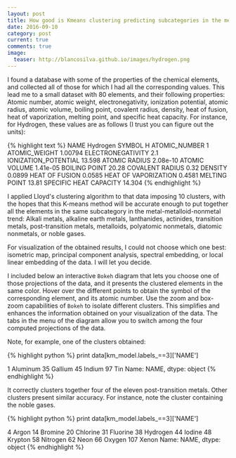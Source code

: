 ```yaml
---
layout: post
title: How good is Kmeans clustering predicting subcategories in the metal-metalloid-nonmetal trend?
date: 2016-09-10 
category: post
current: true
comments: true
image:
  teaser: http://blancosilva.github.io/images/hydrogen.png
---
```


I found a database with some of the properties of the chemical elements, and collected all of those for which I had all the corresponding values.  This lead me to a small dataset with 80 elements, and their following properties: Atomic number, atomic weight, electronegativity, ionization potential, atomic radius, atomic volume, boiling point, covalent radius, density, heat of fusion, heat of vaporization, melting point, and specific heat capacity.  For instance, for Hydrogen, these values are as follows (I trust you can figure out the units):

{% highlight text %}
NAME Hydrogen
SYMBOL H
ATOMIC_NUMBER 1
ATOMIC_WEIGHT 1.00794
ELECTRONEGATIVITY 2.1
IONIZATION_POTENTIAL 13.598
ATOMIC RADIUS 2.08e-10
ATOMIC VOLUME 1.41e-05
BOILING POINT 20.28
COVALENT RADIUS 0.32
DENSITY 0.0899
HEAT OF FUSION 0.0585
HEAT OF VAPORIZATION 0.4581
MELTING POINT 13.81
SPECIFIC HEAT CAPACITY 14.304
{% endhighlight %}

I applied Lloyd's clustering algorithm to that data imposing 10 clusters, with the hopes that this K-means method will be accurate enough to put together all the elements in the same subcategory in the metal-metalloid-nonmetal trend: Alkali metals, alkaline earth metals, lan­thanides, actinides, transition metals, post-​transition metals, metalloids, polyatomic nonmetals, diatomic nonmetals, or noble gases.

For visualization of the obtained results, I could not choose which one best: isometric map, principal component analysis, spectral embedding, or local linear embedding of the data.  I will let you decide.  

I included below an interactive `Bokeh` diagram that lets you choose one of those projections of the data, and it presents the clustered elements in the same color.  Hover over the different points to obtain the symbol of the corresponding element, and its atomic number.  Use the zoom and box-zoom capabilities of `Bokeh` to isolate different clusters.  This simplifies and enhances the information obtained on your visualization of the data.  The tabs in the menu of the diagram allow you to switch among the four computed projections of the data.

Note, for example, one of the clusters obtained:

{% highlight python %}
print data[km_model.labels_==3]['NAME']

1     Aluminum
35     Gallium
45      Indium
97         Tin
Name: NAME, dtype: object
{% endhighlight %}

It correctly clusters together four of the eleven post-transition metals.  Other clusters present similar accuracy.  For instance, note the cluster containing the noble gases.

{% highlight python %}
print data[km_model.labels_==3]['NAME']

4         Argon
14      Bromine
20     Chlorine
31     Fluorine
38     Hydrogen
44       Iodine
48      Krypton
58     Nitrogen
62         Neon
66       Oxygen
107       Xenon
Name: NAME, dtype: object
{% endhighlight %}

<link rel="stylesheet" href="https://cdn.pydata.org/bokeh/release/bokeh-0.12.1.min.css" type="text/css" />
<link rel="stylesheet" href="https://cdn.pydata.org/bokeh/release/bokeh-widgets-0.12.1.min.css" type="text/css" />
        
<script type="text/javascript" src="https://cdn.pydata.org/bokeh/release/bokeh-0.12.1.min.js"></script>
<script type="text/javascript" src="https://cdn.pydata.org/bokeh/release/bokeh-widgets-0.12.1.min.js"></script>
<script type="text/javascript">
    Bokeh.set_log_level("info");
</script>

<div class="bk-root">
	<div class="plotdiv" id="8f71f722-b179-4d04-b51a-da7a37965897"></div>
</div>

<script type="text/javascript">
Bokeh.$(function() {
	var docs_json = {"6600161e-5412-46e0-be2c-485cd126ad59":{"roots":{"references":[{"attributes":{"fill_alpha":{"value":0.1},"fill_color":{"value":"#1f77b4"},"line_alpha":{"value":0.1},"line_color":{"value":"#1f77b4"},"size":{"units":"screen","value":10},"x":{"field":"x"},"y":{"field":"y"}},"id":"62b0c13e-b1a1-4140-9771-3a696f1e7b6a","type":"Circle"},{"attributes":{"fill_color":{"field":"color"},"line_color":{"field":"color"},"size":{"units":"screen","value":10},"x":{"field":"x"},"y":{"field":"y"}},"id":"11d9adef-078c-4264-ad54-f981fe584477","type":"Circle"},{"attributes":{},"id":"14ebcb5d-9a26-419f-be55-d7bafff64929","type":"BasicTicker"},{"attributes":{"bottom_units":"screen","fill_alpha":{"value":0.5},"fill_color":{"value":"lightgrey"},"left_units":"screen","level":"overlay","line_alpha":{"value":1.0},"line_color":{"value":"black"},"line_dash":[4,4],"line_width":{"value":2},"plot":null,"render_mode":"css","right_units":"screen","top_units":"screen"},"id":"5aee374d-01b7-4ed6-9a03-36a37d759230","type":"BoxAnnotation"},{"attributes":{},"id":"d3f8bb79-4403-4b9d-a760-afd6ef8e831a","type":"BasicTickFormatter"},{"attributes":{"active_drag":"auto","active_scroll":"auto","active_tap":"auto","tools":[{"id":"167d548f-6f8f-44f1-b662-fa83eee4834a","type":"PanTool"},{"id":"3ff2f816-1fcb-445d-afb4-f38f6660f526","type":"WheelZoomTool"},{"id":"8ee37ab5-0b44-4dca-a9f4-98dca5c7e33c","type":"BoxZoomTool"},{"id":"c3c49c42-1853-4f17-be22-0d4b00f69501","type":"SaveTool"},{"id":"f511c555-2233-49df-ad4c-56b9375056a2","type":"ResetTool"},{"id":"c48bc129-b38d-4b18-90eb-e60892b4560b","type":"HelpTool"},{"id":"1444bd8b-7b0b-4dc9-9c8b-612b66ce8a18","type":"HoverTool"}]},"id":"c9ed1764-2101-4c5c-b5d0-e151a747b88d","type":"Toolbar"},{"attributes":{"callback":null},"id":"0b156f65-eed2-4e65-8fb9-215586c68161","type":"DataRange1d"},{"attributes":{"plot":{"id":"f1d312a3-5b96-497f-9899-a907af60fcbb","subtype":"Figure","type":"Plot"}},"id":"b1f3e0f2-11d5-4039-bd40-4c71feac8db3","type":"HelpTool"},{"attributes":{},"id":"536337fb-4145-4013-880b-1108501d6d5c","type":"BasicTickFormatter"},{"attributes":{"below":[{"id":"a371d366-11ed-4a58-b8c2-044743939877","type":"LinearAxis"}],"left":[{"id":"5644dd05-c828-47d9-8077-4508626d128c","type":"LinearAxis"}],"renderers":[{"id":"a371d366-11ed-4a58-b8c2-044743939877","type":"LinearAxis"},{"id":"8e9cdf43-27a6-4569-89d3-5ba1f69f46e6","type":"Grid"},{"id":"5644dd05-c828-47d9-8077-4508626d128c","type":"LinearAxis"},{"id":"cc979c98-dd25-4e57-a13b-0137deeb5c9b","type":"Grid"},{"id":"3f353c1b-7725-4c0d-bb9d-f4154cd9c3ef","type":"BoxAnnotation"},{"id":"7813779d-537f-4ec5-9e1c-92b6d15ed9e4","type":"GlyphRenderer"}],"title":{"id":"812d894e-e9b4-4347-83bd-8d5422d251ee","type":"Title"},"tool_events":{"id":"b52faf0a-c7f4-455a-977e-8ee2fed61085","type":"ToolEvents"},"toolbar":{"id":"77cf888f-3107-4a88-9919-d12ad9bb9758","type":"Toolbar"},"x_range":{"id":"9f87f39b-fd56-4e03-89cc-9347f29e78de","type":"DataRange1d"},"y_range":{"id":"5a203eea-90cf-4be2-8aad-efe1708b41ce","type":"DataRange1d"}},"id":"98ae1599-882d-40a9-a150-0134dd2bc1e2","subtype":"Figure","type":"Plot"},{"attributes":{"data_source":{"id":"d2b36607-5b90-4111-8a84-2ae1191b5290","type":"ColumnDataSource"},"glyph":{"id":"cbe39a14-8aa1-4c3e-94ee-ac6c9fb02f3a","type":"Circle"},"hover_glyph":null,"nonselection_glyph":{"id":"fe0d5987-c41d-41d3-a490-20ca0308815d","type":"Circle"},"selection_glyph":null},"id":"81598618-94f1-471b-a088-da4bdd2c0e07","type":"GlyphRenderer"},{"attributes":{"plot":{"id":"f1d312a3-5b96-497f-9899-a907af60fcbb","subtype":"Figure","type":"Plot"}},"id":"221a5fde-4296-48e5-8ea7-8fe29f559fe2","type":"ResetTool"},{"attributes":{"plot":null,"text":null},"id":"cebdfa4b-0471-45f4-aa64-c18859da2fc1","type":"Title"},{"attributes":{"callback":null,"column_names":["color","y","number","name","x"],"data":{"color":["pink","blue","brown","black","red","orange","blue","red","blue","brown","blue","black","purple","brown","red","red","black","red","red","blue","brown","red","pink","purple","red","brown","orange","black","red","brown","pink","orange","black","brown","purple","blue","gray","blue","green","orange","brown","black","orange","purple","brown","red","brown","yellow","black","blue","red","purple","gray","black","yellow","gray","orange","black","green","red","black","green","green","blue","yellow","orange","black","orange","pink","gray","blue","green","purple","gray","yellow","brown","gray","blue","black","orange"],"name":["Aluminum","Antimony","Argon","Arsenic","Gold","Boron","Barium","Beryllium","Bismuth","Bromine","Calcium","Cadmium","Cerium","Chlorine","Cobalt","Chromium","Cesium","Copper","Erbium","Europium","Fluorine","Iron","Gallium","Gadolinium","Germanium","Hydrogen","Hafnium","Mercury","Holmium","Iodine","Indium","Iridium","Potassium","Krypton","Lanthanum","Lithium","Lutetium","Magnesium","Manganese","Molybdenum","Nitrogen","Sodium","Niobium","Neodymium","Neon","Nickel","Oxygen","Osmium","Phosphorus","Lead","Palladium","Praseodymium","Platinum","Rubidium","Rhenium","Rhodium","Ruthenium","Sulfur","Silver","Scandium","Selenium","Silicon","Samarium","Strontium","Tantalum","Technetium","Tellurium","Thorium","Tin","Titanium","Thallium","Thulium","Uranium","Vanadium","Tungsten","Xenon","Yttrium","Ytterbium","Zinc","Zirconium"],"number":[13,51,18,33,79,5,56,4,83,35,20,48,58,17,27,24,55,29,68,63,9,26,31,64,32,1,72,80,67,53,49,77,19,36,57,3,71,12,25,42,7,11,41,60,10,28,8,76,15,82,46,59,78,37,75,45,44,16,47,21,34,14,62,38,73,43,52,90,50,22,81,69,92,23,74,54,39,70,30,40],"x":[165.1549578086669,-792.7720666339671,-2823.911782391951,-1690.9785680590544,604.003387697546,2151.1534894725755,-547.4716111589673,872.8116117785594,-1048.4956299233063,-2537.6402797234005,-810.8718195077785,-1722.8067323885657,1123.0966109927645,-2649.696687604154,827.8752492502166,811.3197698676413,-2050.977643985591,350.69647399150875,849.2084990339467,-764.1471729493757,-2846.350833763942,719.67950998593,-532.924237310271,1219.2784924423763,573.4084592303528,-2922.2196059991647,2828.5210411083713,-2380.4911599136444,662.6678717464754,-2401.8127171891165,-701.9503389126266,2753.446644467973,-1974.279813787954,-2789.7211548797695,1185.3803007326305,-1392.2647915255197,1390.0773376147806,-1235.01663547876,-59.75485635628122,3008.5434322255883,-2854.5116367646956,-1845.8234647614345,3022.517917867446,848.6448130257074,-2909.181351937498,686.5144718790234,-2839.099449129472,3567.4271600341626,-2306.38464443666,-916.4930886721086,946.7111615875558,1221.0459721050568,1846.245391652987,-2031.5517374912906,4110.882066789432,1808.6145728832691,2452.2999579542397,-2126.54200569937,-89.89184640751884,803.6950103840954,-1860.7221626960586,306.86491971590306,-398.2648201580452,-939.6970894260107,3912.9990090697706,2449.5337668192415,-1502.8653887710816,2999.7822780164397,-94.47061201325167,1299.8662693093083,-1137.9638292219493,-40.92141314874259,1938.6695031879992,1519.8887200301212,4209.631861125093,-2740.4304570994445,1286.1646900084056,-1087.036034138292,-1545.792708746224,2609.87722726916],"y":[-813.3226419025247,-237.03064716141273,369.17598760367173,172.51248903528915,-571.4990105519822,291.83235366075564,-204.9444833605803,-457.53840960113837,-380.57214101263344,314.5174596553287,121.62347137063307,238.02339013507606,-954.9573220137667,336.74570153088223,78.24254827241617,-268.5951832219415,39.88814267633211,-289.8661815345455,48.983015397025554,78.8268704624029,373.28774077562275,145.68497475499606,-981.6809191383713,-532.4116235105231,-631.3066114452986,387.2799813350157,277.4433798079099,120.74560149181013,166.69892396917638,283.0516047821477,-932.9170875401891,447.53154488730524,-98.03720663095794,362.8666851839355,-905.8647840881179,-334.75622195096537,12.90971844937394,213.29585306541782,128.65359536291442,474.7664608391974,374.8189519452578,-133.34425257155806,399.9876916381345,-598.7065487255792,384.95723624138964,70.61856597840853,371.91445774676004,595.207271817676,272.110474342913,-437.1501492142671,105.74214652472642,-892.7756550270203,66.71695312098848,0.9321352850047333,686.4778773469357,188.90189808994842,383.0535114469682,238.11948054788024,-230.5225744573133,76.08865921782501,203.22348765242964,215.34630353762094,93.72655239041693,87.67691058820412,628.065149867858,361.39211414510146,159.58664677105753,-119.52384139990681,-969.7862407226246,111.00163487935981,-395.7347704768956,203.95993946279725,-783.454619360622,131.7502215410609,755.6179278507166,352.4379854958572,-133.6058908168514,128.9839413892563,219.8998676903442,-62.99847161990647]}},"id":"85641719-298d-455e-b883-a714519a0c4d","type":"ColumnDataSource"},{"attributes":{"plot":{"id":"c4b1cff8-519f-4b47-a009-60b29fa39453","subtype":"Figure","type":"Plot"},"ticker":{"id":"2e9e430a-adb2-453d-aba9-20c7dbf4ca9c","type":"BasicTicker"}},"id":"3173ad1e-32e9-44c6-bddf-9a7db2d886d8","type":"Grid"},{"attributes":{"callback":null,"plot":{"id":"c4b1cff8-519f-4b47-a009-60b29fa39453","subtype":"Figure","type":"Plot"},"tooltips":[["Name    ","@name"],["Atomic #","@number"]]},"id":"e7c471d7-1ed6-4728-8a1a-473541eae14d","type":"HoverTool"},{"attributes":{},"id":"6c3f21e6-839d-44c9-a9e6-14582ee361d4","type":"BasicTickFormatter"},{"attributes":{"callback":null,"plot":{"id":"f1d312a3-5b96-497f-9899-a907af60fcbb","subtype":"Figure","type":"Plot"},"tooltips":[["Name    ","@name"],["Atomic #","@number"]]},"id":"24d756bf-386d-4581-99ca-121e72f3ea60","type":"HoverTool"},{"attributes":{"plot":{"id":"b1f0f49d-8c4f-4b7b-b24f-16f3ae07df79","subtype":"Figure","type":"Plot"}},"id":"167d548f-6f8f-44f1-b662-fa83eee4834a","type":"PanTool"},{"attributes":{"dimension":1,"plot":{"id":"98ae1599-882d-40a9-a150-0134dd2bc1e2","subtype":"Figure","type":"Plot"},"ticker":{"id":"b00c71bc-a2c8-4960-a105-5497dbf0a963","type":"BasicTicker"}},"id":"cc979c98-dd25-4e57-a13b-0137deeb5c9b","type":"Grid"},{"attributes":{},"id":"43d30af2-3488-4a2b-aa0a-13820397acdb","type":"ToolEvents"},{"attributes":{"bottom_units":"screen","fill_alpha":{"value":0.5},"fill_color":{"value":"lightgrey"},"left_units":"screen","level":"overlay","line_alpha":{"value":1.0},"line_color":{"value":"black"},"line_dash":[4,4],"line_width":{"value":2},"plot":null,"render_mode":"css","right_units":"screen","top_units":"screen"},"id":"3f353c1b-7725-4c0d-bb9d-f4154cd9c3ef","type":"BoxAnnotation"},{"attributes":{"callback":null,"plot":{"id":"98ae1599-882d-40a9-a150-0134dd2bc1e2","subtype":"Figure","type":"Plot"},"tooltips":[["Name    ","@name"],["Atomic #","@number"]]},"id":"473c6095-c5ed-4679-8734-25bd8c6efc30","type":"HoverTool"},{"attributes":{"data_source":{"id":"4c34170c-bd3f-45fe-9a03-4fcf4fde10f3","type":"ColumnDataSource"},"glyph":{"id":"aace667a-a400-43f6-9a84-b0f6daf9ac73","type":"Circle"},"hover_glyph":null,"nonselection_glyph":{"id":"ecbbf66c-9431-4315-9597-d1c8af03d792","type":"Circle"},"selection_glyph":null},"id":"7813779d-537f-4ec5-9e1c-92b6d15ed9e4","type":"GlyphRenderer"},{"attributes":{"active_drag":"auto","active_scroll":"auto","active_tap":"auto","tools":[{"id":"48b7006f-d325-4566-912e-da44be55fe35","type":"PanTool"},{"id":"ec12618b-7aa1-4791-9095-73ba658c262a","type":"WheelZoomTool"},{"id":"4d2a5291-9139-47b6-9443-18501a9f91bb","type":"BoxZoomTool"},{"id":"a74c0ce0-f360-4314-afd5-eea84f8ed2b0","type":"SaveTool"},{"id":"221a5fde-4296-48e5-8ea7-8fe29f559fe2","type":"ResetTool"},{"id":"b1f3e0f2-11d5-4039-bd40-4c71feac8db3","type":"HelpTool"},{"id":"24d756bf-386d-4581-99ca-121e72f3ea60","type":"HoverTool"}]},"id":"0b25456e-fb8e-4a34-9e94-bf644b6ff7b3","type":"Toolbar"},{"attributes":{},"id":"900f2513-9de8-4271-8813-420482fc018c","type":"BasicTicker"},{"attributes":{"overlay":{"id":"668b2364-8bc9-40c2-86e4-7b320a3ef2bb","type":"BoxAnnotation"},"plot":{"id":"c4b1cff8-519f-4b47-a009-60b29fa39453","subtype":"Figure","type":"Plot"}},"id":"b947a04d-6097-4972-8135-53ad27f8879a","type":"BoxZoomTool"},{"attributes":{"data_source":{"id":"85641719-298d-455e-b883-a714519a0c4d","type":"ColumnDataSource"},"glyph":{"id":"11d9adef-078c-4264-ad54-f981fe584477","type":"Circle"},"hover_glyph":null,"nonselection_glyph":{"id":"62b0c13e-b1a1-4140-9771-3a696f1e7b6a","type":"Circle"},"selection_glyph":null},"id":"079ee571-06dd-4257-a3aa-d5070517872b","type":"GlyphRenderer"},{"attributes":{"overlay":{"id":"704ecfef-3f09-4ae0-a0a7-c46cbe150b2a","type":"BoxAnnotation"},"plot":{"id":"f1d312a3-5b96-497f-9899-a907af60fcbb","subtype":"Figure","type":"Plot"}},"id":"4d2a5291-9139-47b6-9443-18501a9f91bb","type":"BoxZoomTool"},{"attributes":{"data_source":{"id":"dcf6ad7a-834d-4073-9a8a-4cccdb5378ab","type":"ColumnDataSource"},"glyph":{"id":"930d80e2-7b71-4947-98be-fb938687dcd5","type":"Circle"},"hover_glyph":null,"nonselection_glyph":{"id":"5f0df231-4e5d-416d-89fc-1411e1aa9db9","type":"Circle"},"selection_glyph":null},"id":"d8011ec0-2dbd-4f11-8815-2b71dfaab15c","type":"GlyphRenderer"},{"attributes":{"plot":{"id":"b1f0f49d-8c4f-4b7b-b24f-16f3ae07df79","subtype":"Figure","type":"Plot"}},"id":"c3c49c42-1853-4f17-be22-0d4b00f69501","type":"SaveTool"},{"attributes":{"plot":{"id":"98ae1599-882d-40a9-a150-0134dd2bc1e2","subtype":"Figure","type":"Plot"}},"id":"b594acfa-7704-4b6a-aba2-26e2d28997b2","type":"ResetTool"},{"attributes":{"callback":null,"plot":{"id":"b1f0f49d-8c4f-4b7b-b24f-16f3ae07df79","subtype":"Figure","type":"Plot"},"tooltips":[["Name    ","@name"],["Atomic #","@number"]]},"id":"1444bd8b-7b0b-4dc9-9c8b-612b66ce8a18","type":"HoverTool"},{"attributes":{},"id":"cf303b62-228c-4797-97a0-9b8a009741af","type":"BasicTickFormatter"},{"attributes":{"fill_color":{"field":"color"},"line_color":{"field":"color"},"size":{"units":"screen","value":10},"x":{"field":"x"},"y":{"field":"y"}},"id":"cbe39a14-8aa1-4c3e-94ee-ac6c9fb02f3a","type":"Circle"},{"attributes":{"formatter":{"id":"e23f54bd-a7b3-4f91-8010-ec6506c68589","type":"BasicTickFormatter"},"plot":{"id":"b1f0f49d-8c4f-4b7b-b24f-16f3ae07df79","subtype":"Figure","type":"Plot"},"ticker":{"id":"a69db1aa-4cf4-401f-8587-752b291f8f72","type":"BasicTicker"}},"id":"0476a467-48d1-4c1b-8247-cf121ca4f5a8","type":"LinearAxis"},{"attributes":{"active_drag":"auto","active_scroll":"auto","active_tap":"auto","tools":[{"id":"071dcfbf-91c6-40bf-a0f6-e1a8a925739c","type":"PanTool"},{"id":"dc49990c-cd22-4335-a16b-45e7d23b5457","type":"WheelZoomTool"},{"id":"c4bc4fc7-20b0-4a4d-a92f-2720e5b2b886","type":"BoxZoomTool"},{"id":"73d5a056-8cff-40a0-bbc3-03a552a7d77a","type":"SaveTool"},{"id":"b594acfa-7704-4b6a-aba2-26e2d28997b2","type":"ResetTool"},{"id":"655129bd-5d05-41ce-85b6-b577ea08d43f","type":"HelpTool"},{"id":"473c6095-c5ed-4679-8734-25bd8c6efc30","type":"HoverTool"}]},"id":"77cf888f-3107-4a88-9919-d12ad9bb9758","type":"Toolbar"},{"attributes":{},"id":"12a8059e-ebf9-4846-8f52-22114f98f8b3","type":"ToolEvents"},{"attributes":{},"id":"e8625e70-8f97-422d-872a-ce27866c52be","type":"BasicTicker"},{"attributes":{"formatter":{"id":"6c3f21e6-839d-44c9-a9e6-14582ee361d4","type":"BasicTickFormatter"},"plot":{"id":"f1d312a3-5b96-497f-9899-a907af60fcbb","subtype":"Figure","type":"Plot"},"ticker":{"id":"14ebcb5d-9a26-419f-be55-d7bafff64929","type":"BasicTicker"}},"id":"8a6a5c2b-d0ad-4828-8e97-1aa6f5af2c94","type":"LinearAxis"},{"attributes":{"bottom_units":"screen","fill_alpha":{"value":0.5},"fill_color":{"value":"lightgrey"},"left_units":"screen","level":"overlay","line_alpha":{"value":1.0},"line_color":{"value":"black"},"line_dash":[4,4],"line_width":{"value":2},"plot":null,"render_mode":"css","right_units":"screen","top_units":"screen"},"id":"668b2364-8bc9-40c2-86e4-7b320a3ef2bb","type":"BoxAnnotation"},{"attributes":{"plot":{"id":"c4b1cff8-519f-4b47-a009-60b29fa39453","subtype":"Figure","type":"Plot"}},"id":"b803ba85-1410-440a-8de6-707ac7d3ab0f","type":"HelpTool"},{"attributes":{"below":[{"id":"076b8d1d-a313-4654-a706-262ed096b5e2","type":"LinearAxis"}],"left":[{"id":"8ee01482-d2ec-48fe-aab8-016c3b23f203","type":"LinearAxis"}],"renderers":[{"id":"076b8d1d-a313-4654-a706-262ed096b5e2","type":"LinearAxis"},{"id":"3173ad1e-32e9-44c6-bddf-9a7db2d886d8","type":"Grid"},{"id":"8ee01482-d2ec-48fe-aab8-016c3b23f203","type":"LinearAxis"},{"id":"1d803f39-3a45-4c3b-8e44-944e67480ec0","type":"Grid"},{"id":"668b2364-8bc9-40c2-86e4-7b320a3ef2bb","type":"BoxAnnotation"},{"id":"079ee571-06dd-4257-a3aa-d5070517872b","type":"GlyphRenderer"}],"title":{"id":"cf50a3b7-107d-4caa-9431-51d910177127","type":"Title"},"tool_events":{"id":"7390e0df-0ded-4a53-b7e2-30d3c4b24967","type":"ToolEvents"},"toolbar":{"id":"a513c179-284e-4f16-b244-72a6cf1ff6f9","type":"Toolbar"},"x_range":{"id":"f0fdafee-55c8-49e4-bee8-4584f3c2835a","type":"DataRange1d"},"y_range":{"id":"52bab966-5322-4578-b024-a04684e43d63","type":"DataRange1d"}},"id":"c4b1cff8-519f-4b47-a009-60b29fa39453","subtype":"Figure","type":"Plot"},{"attributes":{"child":{"id":"b1f0f49d-8c4f-4b7b-b24f-16f3ae07df79","subtype":"Figure","type":"Plot"},"title":"PCA"},"id":"88909a9f-62c1-442e-85e1-55fb0cb42959","type":"Panel"},{"attributes":{},"id":"047d3250-7584-49f7-b7cf-ac2f6d0f0e80","type":"BasicTickFormatter"},{"attributes":{"plot":{"id":"f1d312a3-5b96-497f-9899-a907af60fcbb","subtype":"Figure","type":"Plot"},"ticker":{"id":"e8625e70-8f97-422d-872a-ce27866c52be","type":"BasicTicker"}},"id":"90012c5b-ade5-4eb6-bada-51808b41f758","type":"Grid"},{"attributes":{"formatter":{"id":"cf303b62-228c-4797-97a0-9b8a009741af","type":"BasicTickFormatter"},"plot":{"id":"b1f0f49d-8c4f-4b7b-b24f-16f3ae07df79","subtype":"Figure","type":"Plot"},"ticker":{"id":"576eca65-bd5d-471b-ad35-e4539fd13f37","type":"BasicTicker"}},"id":"1e9d8a0e-d417-4f5b-8afc-a1006bc2766b","type":"LinearAxis"},{"attributes":{"overlay":{"id":"5aee374d-01b7-4ed6-9a03-36a37d759230","type":"BoxAnnotation"},"plot":{"id":"b1f0f49d-8c4f-4b7b-b24f-16f3ae07df79","subtype":"Figure","type":"Plot"}},"id":"8ee37ab5-0b44-4dca-a9f4-98dca5c7e33c","type":"BoxZoomTool"},{"attributes":{},"id":"ee187e74-c58d-44d5-8772-59eba1ad061f","type":"BasicTickFormatter"},{"attributes":{"fill_alpha":{"value":0.1},"fill_color":{"value":"#1f77b4"},"line_alpha":{"value":0.1},"line_color":{"value":"#1f77b4"},"size":{"units":"screen","value":10},"x":{"field":"x"},"y":{"field":"y"}},"id":"fe0d5987-c41d-41d3-a490-20ca0308815d","type":"Circle"},{"attributes":{"dimension":1,"plot":{"id":"c4b1cff8-519f-4b47-a009-60b29fa39453","subtype":"Figure","type":"Plot"},"ticker":{"id":"900f2513-9de8-4271-8813-420482fc018c","type":"BasicTicker"}},"id":"1d803f39-3a45-4c3b-8e44-944e67480ec0","type":"Grid"},{"attributes":{"plot":{"id":"b1f0f49d-8c4f-4b7b-b24f-16f3ae07df79","subtype":"Figure","type":"Plot"},"ticker":{"id":"a69db1aa-4cf4-401f-8587-752b291f8f72","type":"BasicTicker"}},"id":"d39cee0b-82c0-45af-8a1f-4211df9a4066","type":"Grid"},{"attributes":{},"id":"e23f54bd-a7b3-4f91-8010-ec6506c68589","type":"BasicTickFormatter"},{"attributes":{"plot":{"id":"98ae1599-882d-40a9-a150-0134dd2bc1e2","subtype":"Figure","type":"Plot"}},"id":"dc49990c-cd22-4335-a16b-45e7d23b5457","type":"WheelZoomTool"},{"attributes":{"formatter":{"id":"ee187e74-c58d-44d5-8772-59eba1ad061f","type":"BasicTickFormatter"},"plot":{"id":"98ae1599-882d-40a9-a150-0134dd2bc1e2","subtype":"Figure","type":"Plot"},"ticker":{"id":"082f8e7a-a1e7-45eb-be62-05707b4aa1cb","type":"BasicTicker"}},"id":"a371d366-11ed-4a58-b8c2-044743939877","type":"LinearAxis"},{"attributes":{"formatter":{"id":"536337fb-4145-4013-880b-1108501d6d5c","type":"BasicTickFormatter"},"plot":{"id":"98ae1599-882d-40a9-a150-0134dd2bc1e2","subtype":"Figure","type":"Plot"},"ticker":{"id":"b00c71bc-a2c8-4960-a105-5497dbf0a963","type":"BasicTicker"}},"id":"5644dd05-c828-47d9-8077-4508626d128c","type":"LinearAxis"},{"attributes":{"plot":{"id":"f1d312a3-5b96-497f-9899-a907af60fcbb","subtype":"Figure","type":"Plot"}},"id":"ec12618b-7aa1-4791-9095-73ba658c262a","type":"WheelZoomTool"},{"attributes":{"plot":null,"text":null},"id":"cf50a3b7-107d-4caa-9431-51d910177127","type":"Title"},{"attributes":{"fill_color":{"field":"color"},"line_color":{"field":"color"},"size":{"units":"screen","value":10},"x":{"field":"x"},"y":{"field":"y"}},"id":"aace667a-a400-43f6-9a84-b0f6daf9ac73","type":"Circle"},{"attributes":{"plot":{"id":"c4b1cff8-519f-4b47-a009-60b29fa39453","subtype":"Figure","type":"Plot"}},"id":"d2e593f1-41f1-40d3-9270-7a40430e2d45","type":"ResetTool"},{"attributes":{"callback":null},"id":"954d7588-fbe4-45c2-a3ce-90aee9b95bff","type":"DataRange1d"},{"attributes":{"below":[{"id":"8af45b65-dcdc-4c86-85ce-0b56a9801821","type":"LinearAxis"}],"left":[{"id":"8a6a5c2b-d0ad-4828-8e97-1aa6f5af2c94","type":"LinearAxis"}],"renderers":[{"id":"8af45b65-dcdc-4c86-85ce-0b56a9801821","type":"LinearAxis"},{"id":"90012c5b-ade5-4eb6-bada-51808b41f758","type":"Grid"},{"id":"8a6a5c2b-d0ad-4828-8e97-1aa6f5af2c94","type":"LinearAxis"},{"id":"b21dcc4a-3a0f-4d0f-be55-359de3b3ba4b","type":"Grid"},{"id":"704ecfef-3f09-4ae0-a0a7-c46cbe150b2a","type":"BoxAnnotation"},{"id":"81598618-94f1-471b-a088-da4bdd2c0e07","type":"GlyphRenderer"}],"title":{"id":"01813a30-a74d-408b-88c8-3c810666fd66","type":"Title"},"tool_events":{"id":"12a8059e-ebf9-4846-8f52-22114f98f8b3","type":"ToolEvents"},"toolbar":{"id":"0b25456e-fb8e-4a34-9e94-bf644b6ff7b3","type":"Toolbar"},"x_range":{"id":"0b156f65-eed2-4e65-8fb9-215586c68161","type":"DataRange1d"},"y_range":{"id":"7ff153a7-7e3b-4e52-a8b9-0956cde3dc77","type":"DataRange1d"}},"id":"f1d312a3-5b96-497f-9899-a907af60fcbb","subtype":"Figure","type":"Plot"},{"attributes":{},"id":"082f8e7a-a1e7-45eb-be62-05707b4aa1cb","type":"BasicTicker"},{"attributes":{"plot":{"id":"98ae1599-882d-40a9-a150-0134dd2bc1e2","subtype":"Figure","type":"Plot"}},"id":"73d5a056-8cff-40a0-bbc3-03a552a7d77a","type":"SaveTool"},{"attributes":{"fill_alpha":{"value":0.1},"fill_color":{"value":"#1f77b4"},"line_alpha":{"value":0.1},"line_color":{"value":"#1f77b4"},"size":{"units":"screen","value":10},"x":{"field":"x"},"y":{"field":"y"}},"id":"5f0df231-4e5d-416d-89fc-1411e1aa9db9","type":"Circle"},{"attributes":{"callback":null,"tabs":[{"id":"a4616c91-0cf3-4723-afce-a3bed7807bc7","type":"Panel"},{"id":"88909a9f-62c1-442e-85e1-55fb0cb42959","type":"Panel"},{"id":"84696fa7-b3b3-4504-8a5a-4fb3fe48b300","type":"Panel"},{"id":"fe67a26a-d9ce-447e-84cb-86ae1c5a4bda","type":"Panel"}]},"id":"81c0b693-b71d-41c5-94f0-8a931629e416","type":"Tabs"},{"attributes":{"child":{"id":"c4b1cff8-519f-4b47-a009-60b29fa39453","subtype":"Figure","type":"Plot"},"title":"Isometric Map"},"id":"84696fa7-b3b3-4504-8a5a-4fb3fe48b300","type":"Panel"},{"attributes":{"callback":null},"id":"9f87f39b-fd56-4e03-89cc-9347f29e78de","type":"DataRange1d"},{"attributes":{"child":{"id":"98ae1599-882d-40a9-a150-0134dd2bc1e2","subtype":"Figure","type":"Plot"},"title":"Locally Linear Embedding"},"id":"fe67a26a-d9ce-447e-84cb-86ae1c5a4bda","type":"Panel"},{"attributes":{"plot":{"id":"c4b1cff8-519f-4b47-a009-60b29fa39453","subtype":"Figure","type":"Plot"}},"id":"e69480a5-9aaf-4dcb-92cc-8c527f2363e1","type":"PanTool"},{"attributes":{"plot":{"id":"c4b1cff8-519f-4b47-a009-60b29fa39453","subtype":"Figure","type":"Plot"}},"id":"5453b409-5aba-4282-b531-cf0bb7b5199f","type":"SaveTool"},{"attributes":{"plot":{"id":"98ae1599-882d-40a9-a150-0134dd2bc1e2","subtype":"Figure","type":"Plot"}},"id":"071dcfbf-91c6-40bf-a0f6-e1a8a925739c","type":"PanTool"},{"attributes":{"plot":{"id":"b1f0f49d-8c4f-4b7b-b24f-16f3ae07df79","subtype":"Figure","type":"Plot"}},"id":"f511c555-2233-49df-ad4c-56b9375056a2","type":"ResetTool"},{"attributes":{"fill_color":{"field":"color"},"line_color":{"field":"color"},"size":{"units":"screen","value":10},"x":{"field":"x"},"y":{"field":"y"}},"id":"930d80e2-7b71-4947-98be-fb938687dcd5","type":"Circle"},{"attributes":{"callback":null},"id":"7ff153a7-7e3b-4e52-a8b9-0956cde3dc77","type":"DataRange1d"},{"attributes":{"callback":null,"column_names":["color","y","number","name","x"],"data":{"color":["pink","blue","brown","black","red","orange","blue","red","blue","brown","blue","black","purple","brown","red","red","black","red","red","blue","brown","red","pink","purple","red","brown","orange","black","red","brown","pink","orange","black","brown","purple","blue","gray","blue","green","orange","brown","black","orange","purple","brown","red","brown","yellow","black","blue","red","purple","gray","black","yellow","gray","orange","black","green","red","black","green","green","blue","yellow","orange","black","orange","pink","gray","blue","green","purple","gray","yellow","brown","gray","blue","black","orange"],"name":["Aluminum","Antimony","Argon","Arsenic","Gold","Boron","Barium","Beryllium","Bismuth","Bromine","Calcium","Cadmium","Cerium","Chlorine","Cobalt","Chromium","Cesium","Copper","Erbium","Europium","Fluorine","Iron","Gallium","Gadolinium","Germanium","Hydrogen","Hafnium","Mercury","Holmium","Iodine","Indium","Iridium","Potassium","Krypton","Lanthanum","Lithium","Lutetium","Magnesium","Manganese","Molybdenum","Nitrogen","Sodium","Niobium","Neodymium","Neon","Nickel","Oxygen","Osmium","Phosphorus","Lead","Palladium","Praseodymium","Platinum","Rubidium","Rhenium","Rhodium","Ruthenium","Sulfur","Silver","Scandium","Selenium","Silicon","Samarium","Strontium","Tantalum","Technetium","Tellurium","Thorium","Tin","Titanium","Thallium","Thulium","Uranium","Vanadium","Tungsten","Xenon","Yttrium","Ytterbium","Zinc","Zirconium"],"number":[13,51,18,33,79,5,56,4,83,35,20,48,58,17,27,24,55,29,68,63,9,26,31,64,32,1,72,80,67,53,49,77,19,36,57,3,71,12,25,42,7,11,41,60,10,28,8,76,15,82,46,59,78,37,75,45,44,16,47,21,34,14,62,38,73,43,52,90,50,22,81,69,92,23,74,54,39,70,30,40],"x":[0.020084526582062872,0.055508911227359646,0.15159617982500034,0.07808620535306354,-0.013118989541468791,-0.1667149181084315,0.040412699966604515,-0.07412158918645055,0.09996677214325349,0.1358710216647169,0.049420833645170956,0.09840756709401258,-0.05368475756641123,0.1445412145579658,-0.07409316417918016,-0.0740595765977072,0.11968902413559186,-0.026971234299534935,-0.07399904353158034,0.046222159376645575,0.15454197924764262,-0.07409052090663995,0.11498411425073189,-0.05245918041112748,-0.01690505753613556,0.15810507616567535,-0.16713862462462217,0.12914581958175478,-0.07400764218452528,0.12530009037635478,0.10257272792964704,-0.16715970138356462,0.12128852554282608,0.14714531161018027,-0.06419691329517986,0.10359613404133232,-0.09212096560524483,0.07261141171217114,-0.022633185209691854,-0.16712746052891564,0.15425893856539996,0.1191230562603522,-0.1671134893103093,-0.02327814570193724,0.15648491981385174,-0.0741106703796223,0.15457894721882315,-0.16719523063347128,0.12877358728656896,0.0897623732213237,-0.07405615289428397,-0.06559716272986302,-0.12423051864410839,0.12111319125662334,-0.16724406574068892,-0.13889187151894994,-0.1671985605396927,0.120689818545417,0.0016202772687727118,-0.07407638313504207,0.1082491985884832,-0.052965284390099975,0.006889137879488946,0.05587808988636636,-0.16721740391543918,-0.16719279544791243,0.08771539506277566,-0.16713573562473905,0.0813179877688995,-0.09507031046186384,0.0982604083979883,-0.047403618993624004,-0.11269107732573114,-0.11953056645586756,-0.1672722561551455,0.14161633462018186,-0.0786897073555854,0.05947466029830267,0.09074390265847682,-0.16717994243702983],"y":[-0.0686640027625074,-0.03236129252061037,0.10088275678157575,0.015594629748858876,-0.13022710880772997,0.09320866123363873,-0.04788960307612368,-0.04812478338540362,-0.05239852725787149,0.08019276695069817,-0.03416756579328093,0.034824096936878976,-0.38582274730122385,0.09119086361219124,-0.053808921997003954,-0.059858381607069265,0.06354449734773836,-0.06332810308150484,-0.07388381969091548,-0.04967276449143002,0.10433491793803673,-0.05323509441680576,-0.1218473226690649,-0.08371155391912287,-0.08994256518945527,0.10908179190474339,0.12764933135773887,0.07687786711359658,-0.07024627665353751,0.06663726162916656,-0.10157418166086082,0.1263046831988943,0.04991071791183141,0.09543362059015625,-0.35257465037183333,0.0010330287617851292,-0.023946216541317504,-0.005926462161662521,-0.04760576755978449,0.14151992876682593,0.10405246048471159,0.03995282528323821,0.1420039670682226,-0.1233378253024394,0.10715099807051419,-0.04860115787057549,0.10432151305723025,0.16362384453223167,0.07017221143393758,-0.0647331974504771,-0.06273997215755646,-0.3582260430651827,0.03213017565191455,0.05860536971435126,0.18630357516727122,0.04728355999662924,0.1103729698616958,0.05946688409145219,-0.058842469373782944,-0.057152302385446094,0.045112059248676804,-0.03719370702747273,-0.05270548607708758,-0.032932741511694744,0.17827508108785653,0.10923458556172173,0.015158418785209878,0.11696617007969838,-0.13448636210346282,-0.02631729134006027,-0.04440109433036243,-0.0489427204212851,-0.19792518409590712,0.010587326543834106,0.18878104860172187,0.08864335256198225,-0.046494733412392894,-0.04370687587572408,0.020218518521762995,0.10449991026462405]}},"id":"4c34170c-bd3f-45fe-9a03-4fcf4fde10f3","type":"ColumnDataSource"},{"attributes":{"plot":{"id":"98ae1599-882d-40a9-a150-0134dd2bc1e2","subtype":"Figure","type":"Plot"}},"id":"655129bd-5d05-41ce-85b6-b577ea08d43f","type":"HelpTool"},{"attributes":{"callback":null},"id":"f0fdafee-55c8-49e4-bee8-4584f3c2835a","type":"DataRange1d"},{"attributes":{},"id":"4eea9bfd-253b-4de3-8444-62fbc1d00c14","type":"BasicTickFormatter"},{"attributes":{"plot":{"id":"b1f0f49d-8c4f-4b7b-b24f-16f3ae07df79","subtype":"Figure","type":"Plot"}},"id":"c48bc129-b38d-4b18-90eb-e60892b4560b","type":"HelpTool"},{"attributes":{"callback":null},"id":"5a203eea-90cf-4be2-8aad-efe1708b41ce","type":"DataRange1d"},{"attributes":{"fill_alpha":{"value":0.1},"fill_color":{"value":"#1f77b4"},"line_alpha":{"value":0.1},"line_color":{"value":"#1f77b4"},"size":{"units":"screen","value":10},"x":{"field":"x"},"y":{"field":"y"}},"id":"ecbbf66c-9431-4315-9597-d1c8af03d792","type":"Circle"},{"attributes":{"dimension":1,"plot":{"id":"b1f0f49d-8c4f-4b7b-b24f-16f3ae07df79","subtype":"Figure","type":"Plot"},"ticker":{"id":"576eca65-bd5d-471b-ad35-e4539fd13f37","type":"BasicTicker"}},"id":"30dd4267-17cd-4f4c-9845-5550a98cedf4","type":"Grid"},{"attributes":{"callback":null,"column_names":["color","y","number","name","x"],"data":{"color":["pink","blue","brown","black","red","orange","blue","red","blue","brown","blue","black","purple","brown","red","red","black","red","red","blue","brown","red","pink","purple","red","brown","orange","black","red","brown","pink","orange","black","brown","purple","blue","gray","blue","green","orange","brown","black","orange","purple","brown","red","brown","yellow","black","blue","red","purple","gray","black","yellow","gray","orange","black","green","red","black","green","green","blue","yellow","orange","black","orange","pink","gray","blue","green","purple","gray","yellow","brown","gray","blue","black","orange"],"name":["Aluminum","Antimony","Argon","Arsenic","Gold","Boron","Barium","Beryllium","Bismuth","Bromine","Calcium","Cadmium","Cerium","Chlorine","Cobalt","Chromium","Cesium","Copper","Erbium","Europium","Fluorine","Iron","Gallium","Gadolinium","Germanium","Hydrogen","Hafnium","Mercury","Holmium","Iodine","Indium","Iridium","Potassium","Krypton","Lanthanum","Lithium","Lutetium","Magnesium","Manganese","Molybdenum","Nitrogen","Sodium","Niobium","Neodymium","Neon","Nickel","Oxygen","Osmium","Phosphorus","Lead","Palladium","Praseodymium","Platinum","Rubidium","Rhenium","Rhodium","Ruthenium","Sulfur","Silver","Scandium","Selenium","Silicon","Samarium","Strontium","Tantalum","Technetium","Tellurium","Thorium","Tin","Titanium","Thallium","Thulium","Uranium","Vanadium","Tungsten","Xenon","Yttrium","Ytterbium","Zinc","Zirconium"],"number":[13,51,18,33,79,5,56,4,83,35,20,48,58,17,27,24,55,29,68,63,9,26,31,64,32,1,72,80,67,53,49,77,19,36,57,3,71,12,25,42,7,11,41,60,10,28,8,76,15,82,46,59,78,37,75,45,44,16,47,21,34,14,62,38,73,43,52,90,50,22,81,69,92,23,74,54,39,70,30,40],"x":[-0.047260757042147473,0.09950616894970171,0.5793823850598813,0.12035301508352052,-0.1595838769653734,-0.363058606199194,0.0693629384854535,-0.2665360554727898,0.07473674651398647,0.395472503701883,0.09819918899638701,0.30702091050416475,-0.15886868343679109,0.4435816512306726,-0.24692801122165442,-0.10636249520155665,0.3367404729986222,-0.10603869483484983,-0.20776778270243082,0.11059904440408577,0.5457699975533281,-0.1843008884522744,0.015916213220930047,-0.26010686589174004,-0.14232861389951465,0.4389007902258712,-0.5320616390592325,0.32480400595000897,-0.2155152838997979,0.3334827807930577,0.025811744885624807,-0.5305855039401725,0.308041423844073,0.6083633613123897,-0.17838792072508508,0.10051707121739824,-0.24163025407684446,0.178355612514032,-0.04315978060931711,-0.45208139717436113,0.5457699975533277,0.28781429915980233,-0.4525947540486783,-0.19368652438270187,0.4750810839311789,-0.22868162886281918,0.5793823850598812,-0.3447761599715733,0.3106601485145346,0.0776108599537079,-0.27747528847076464,-0.17043086688647816,-0.2779084548258107,0.35472809621124374,-0.2876416467193353,-0.2603285420289838,-0.43164599658990954,0.36281918207066266,-0.038460242531894256,-0.1989734489477422,0.32575123168034414,-0.08388460695859878,0.018329666709461154,0.11392721231377526,-0.28764164671933506,-0.4150125128118691,0.23379818647664052,-0.24795602621556664,-0.01473013427281269,-0.22669972101307803,0.0967110429811729,-0.05652455795029932,-0.14293961649988793,-0.2249085718533126,-0.287641646719335,0.6051257575782616,-0.2760888642768756,0.1399640760266515,0.2762257721046488,-0.4494224554064605],"y":[-0.27843175181913066,-0.3673126563883015,0.4706134023234757,-0.07775841818619128,-0.22005321302662967,0.350685685365368,-0.4171608495345961,-0.2746394814203383,-0.29823174972223304,0.2561074961008443,-0.3084494345042392,-0.13693468345899085,-0.1192743713865423,0.3149527717378333,-0.27542440815017,-0.1478289618916876,-0.040643397815711156,-0.2977675893371984,-0.23739529064758255,-0.3547088389877329,0.4477557716865245,-0.24042057838865907,-0.23193876586758358,-0.10947125046066526,-0.23204681153139467,0.3639956186560496,0.6185217380141145,0.08859269678892592,-0.31692919369824435,0.16489881072646886,-0.27908105015411416,0.6131136662147767,-0.09566041336373354,0.4819436509396527,-0.11831196590018848,-0.19268432212419884,-0.0018901861325918412,-0.2663270948463445,-0.2382777027937661,0.5358442300368588,0.44775577168652486,-0.12722114436789328,0.5377199009981287,-0.16937722793012053,0.39332273124375106,-0.30533942761703736,0.47061340232347554,0.42329431229633363,0.11105014104779859,-0.3450691810868741,-0.2528477933348567,-0.09617882126361192,0.11904473939693508,-0.05121696133738945,0.3540013929301303,0.1224208501046199,0.4610734830614282,0.016399531785869784,-0.31093410525107995,-0.2523099614770164,-0.10651374084694136,-0.21816334166685258,-0.2960173467138801,-0.3308874350534751,0.35400139293013,0.4695435036225313,-0.20142587004061696,0.2778714242196594,-0.22365133738066845,-0.045141728229070886,-0.3112401176763166,-0.23242714693931113,-0.01327208929483267,0.004140122271724552,0.3540013929301302,0.47376325529186003,-0.06379242033365169,-0.24714694614306304,-0.18015895344287014,0.4583446422347143]}},"id":"d2b36607-5b90-4111-8a84-2ae1191b5290","type":"ColumnDataSource"},{"attributes":{},"id":"7390e0df-0ded-4a53-b7e2-30d3c4b24967","type":"ToolEvents"},{"attributes":{"plot":{"id":"f1d312a3-5b96-497f-9899-a907af60fcbb","subtype":"Figure","type":"Plot"}},"id":"a74c0ce0-f360-4314-afd5-eea84f8ed2b0","type":"SaveTool"},{"attributes":{"dimension":1,"plot":{"id":"f1d312a3-5b96-497f-9899-a907af60fcbb","subtype":"Figure","type":"Plot"},"ticker":{"id":"14ebcb5d-9a26-419f-be55-d7bafff64929","type":"BasicTicker"}},"id":"b21dcc4a-3a0f-4d0f-be55-359de3b3ba4b","type":"Grid"},{"attributes":{"formatter":{"id":"d3f8bb79-4403-4b9d-a760-afd6ef8e831a","type":"BasicTickFormatter"},"plot":{"id":"f1d312a3-5b96-497f-9899-a907af60fcbb","subtype":"Figure","type":"Plot"},"ticker":{"id":"e8625e70-8f97-422d-872a-ce27866c52be","type":"BasicTicker"}},"id":"8af45b65-dcdc-4c86-85ce-0b56a9801821","type":"LinearAxis"},{"attributes":{"plot":{"id":"b1f0f49d-8c4f-4b7b-b24f-16f3ae07df79","subtype":"Figure","type":"Plot"}},"id":"3ff2f816-1fcb-445d-afb4-f38f6660f526","type":"WheelZoomTool"},{"attributes":{"callback":null},"id":"52bab966-5322-4578-b024-a04684e43d63","type":"DataRange1d"},{"attributes":{"plot":null,"text":null},"id":"01813a30-a74d-408b-88c8-3c810666fd66","type":"Title"},{"attributes":{"active_drag":"auto","active_scroll":"auto","active_tap":"auto","tools":[{"id":"e69480a5-9aaf-4dcb-92cc-8c527f2363e1","type":"PanTool"},{"id":"bcb155d3-4105-4bba-adce-ecab1c4bdce2","type":"WheelZoomTool"},{"id":"b947a04d-6097-4972-8135-53ad27f8879a","type":"BoxZoomTool"},{"id":"5453b409-5aba-4282-b531-cf0bb7b5199f","type":"SaveTool"},{"id":"d2e593f1-41f1-40d3-9270-7a40430e2d45","type":"ResetTool"},{"id":"b803ba85-1410-440a-8de6-707ac7d3ab0f","type":"HelpTool"},{"id":"e7c471d7-1ed6-4728-8a1a-473541eae14d","type":"HoverTool"}]},"id":"a513c179-284e-4f16-b244-72a6cf1ff6f9","type":"Toolbar"},{"attributes":{},"id":"576eca65-bd5d-471b-ad35-e4539fd13f37","type":"BasicTicker"},{"attributes":{"below":[{"id":"0476a467-48d1-4c1b-8247-cf121ca4f5a8","type":"LinearAxis"}],"left":[{"id":"1e9d8a0e-d417-4f5b-8afc-a1006bc2766b","type":"LinearAxis"}],"renderers":[{"id":"0476a467-48d1-4c1b-8247-cf121ca4f5a8","type":"LinearAxis"},{"id":"d39cee0b-82c0-45af-8a1f-4211df9a4066","type":"Grid"},{"id":"1e9d8a0e-d417-4f5b-8afc-a1006bc2766b","type":"LinearAxis"},{"id":"30dd4267-17cd-4f4c-9845-5550a98cedf4","type":"Grid"},{"id":"5aee374d-01b7-4ed6-9a03-36a37d759230","type":"BoxAnnotation"},{"id":"d8011ec0-2dbd-4f11-8815-2b71dfaab15c","type":"GlyphRenderer"}],"title":{"id":"cebdfa4b-0471-45f4-aa64-c18859da2fc1","type":"Title"},"tool_events":{"id":"43d30af2-3488-4a2b-aa0a-13820397acdb","type":"ToolEvents"},"toolbar":{"id":"c9ed1764-2101-4c5c-b5d0-e151a747b88d","type":"Toolbar"},"x_range":{"id":"954d7588-fbe4-45c2-a3ce-90aee9b95bff","type":"DataRange1d"},"y_range":{"id":"adb70356-f683-4550-9329-022f8f982ecb","type":"DataRange1d"}},"id":"b1f0f49d-8c4f-4b7b-b24f-16f3ae07df79","subtype":"Figure","type":"Plot"},{"attributes":{"plot":{"id":"c4b1cff8-519f-4b47-a009-60b29fa39453","subtype":"Figure","type":"Plot"}},"id":"bcb155d3-4105-4bba-adce-ecab1c4bdce2","type":"WheelZoomTool"},{"attributes":{"plot":{"id":"f1d312a3-5b96-497f-9899-a907af60fcbb","subtype":"Figure","type":"Plot"}},"id":"48b7006f-d325-4566-912e-da44be55fe35","type":"PanTool"},{"attributes":{"plot":null,"text":null},"id":"812d894e-e9b4-4347-83bd-8d5422d251ee","type":"Title"},{"attributes":{"callback":null,"column_names":["color","y","number","name","x"],"data":{"color":["pink","blue","brown","black","red","orange","blue","red","blue","brown","blue","black","purple","brown","red","red","black","red","red","blue","brown","red","pink","purple","red","brown","orange","black","red","brown","pink","orange","black","brown","purple","blue","gray","blue","green","orange","brown","black","orange","purple","brown","red","brown","yellow","black","blue","red","purple","gray","black","yellow","gray","orange","black","green","red","black","green","green","blue","yellow","orange","black","orange","pink","gray","blue","green","purple","gray","yellow","brown","gray","blue","black","orange"],"name":["Aluminum","Antimony","Argon","Arsenic","Gold","Boron","Barium","Beryllium","Bismuth","Bromine","Calcium","Cadmium","Cerium","Chlorine","Cobalt","Chromium","Cesium","Copper","Erbium","Europium","Fluorine","Iron","Gallium","Gadolinium","Germanium","Hydrogen","Hafnium","Mercury","Holmium","Iodine","Indium","Iridium","Potassium","Krypton","Lanthanum","Lithium","Lutetium","Magnesium","Manganese","Molybdenum","Nitrogen","Sodium","Niobium","Neodymium","Neon","Nickel","Oxygen","Osmium","Phosphorus","Lead","Palladium","Praseodymium","Platinum","Rubidium","Rhenium","Rhodium","Ruthenium","Sulfur","Silver","Scandium","Selenium","Silicon","Samarium","Strontium","Tantalum","Technetium","Tellurium","Thorium","Tin","Titanium","Thallium","Thulium","Uranium","Vanadium","Tungsten","Xenon","Yttrium","Ytterbium","Zinc","Zirconium"],"number":[13,51,18,33,79,5,56,4,83,35,20,48,58,17,27,24,55,29,68,63,9,26,31,64,32,1,72,80,67,53,49,77,19,36,57,3,71,12,25,42,7,11,41,60,10,28,8,76,15,82,46,59,78,37,75,45,44,16,47,21,34,14,62,38,73,43,52,90,50,22,81,69,92,23,74,54,39,70,30,40],"x":[28.50553996587122,-775.8094946671089,-2721.3521298219243,-1550.8384612293012,567.6740094227863,2072.39809787703,-530.9680380614312,766.0333310831296,-953.6430360151128,-2419.8284055601007,-758.957025091752,-1635.819702585083,949.446019548743,-2546.5849351227434,786.6744849594986,782.3541165837374,-1861.9886390879865,318.7720200086029,793.5164759336252,-725.3894526512098,-2738.658802761341,698.3564217222705,-503.20036340192456,1045.6418697700658,486.641787459701,-2814.6755948170094,2681.427018101672,-2167.9516551313723,612.6882238666765,-2251.231170154354,-556.9910401874296,2621.3399942440933,-1768.1147403641091,-2675.9306287988607,1034.8239191661892,-1197.521728416152,1324.9411201022483,-1181.6189002829763,-54.01881468647775,2891.4148280709546,-2740.9080535050375,-1642.5043257652528,2918.5486799899295,731.157739161383,-2803.1434538762637,646.6701912254549,-2733.566998622855,3427.8499490338145,-2203.4272594758236,-764.7657797891959,901.4023451193458,1075.849891716982,1769.4020647377117,-1842.5085734817485,4007.5876853144855,1745.0269641083655,2327.838115567604,-2024.1317022832761,-96.2834748980885,771.3632705200757,-1763.4829041896148,296.48134999719133,-370.73609481438945,-882.396537097935,3811.3819452250696,2356.1738283698373,-1386.7025535218397,2604.9002553028586,-55.07784197451523,1240.2446983419147,-1019.5638017538132,-10.194717391013791,1727.1023529920851,1424.8733818505257,4052.275102027765,-2614.5208979744343,1207.5284992305621,-1020.5014225707625,-1465.8984485395931,2325.1000127013776],"y":[-408.2659675553748,-14.373692174735897,112.04977989908467,619.528451273531,-246.50891190682518,115.55911649413918,-34.39638164367695,-96.07536315312639,-325.81695666032823,153.98002250363282,218.45213929087546,102.47608282632169,-755.9987160879251,117.59054301930055,130.0773288738896,543.4135226043047,-109.19488363185832,-85.80217101364568,158.90983835281418,177.81968486153193,87.48155277166586,222.94824332500755,-838.844262993865,-224.26814819707687,-341.1941155288564,84.1434464754907,-58.43830836973479,-21.658259159285873,193.41517412897718,198.26825214650017,-667.741077137963,216.5010859568337,-116.76125795567116,122.41163354369316,-663.168824018395,-290.91325485939166,23.912409837275213,231.99349777292855,298.38317576483337,273.8681101019776,99.77104782051809,-144.97735499443047,87.06260085300558,-384.6347322330222,89.4945646289885,158.62000852250543,86.22638033532606,439.5611910848686,96.1452919680461,-364.86357852103595,131.55451709716414,-672.914466990957,-92.93368010804696,-105.5590900910803,303.1206129819701,143.45419966997954,254.17236160031266,83.68521040245476,-1.2766820582701308,189.02381218475188,56.67576662794751,301.0994953373419,272.0913685750368,203.8514214700841,226.74878338585665,85.45328796677003,111.15186718766071,-563.7869301491837,-853.1810347437508,86.66314457892307,-253.5447149431864,611.1275425890383,-795.4518672849254,234.79327475584896,542.9181141095178,139.18095400309835,-69.50788721228791,332.76754868199185,124.0928556361962,-291.637744501918]}},"id":"dcf6ad7a-834d-4073-9a8a-4cccdb5378ab","type":"ColumnDataSource"},{"attributes":{"plot":{"id":"98ae1599-882d-40a9-a150-0134dd2bc1e2","subtype":"Figure","type":"Plot"},"ticker":{"id":"082f8e7a-a1e7-45eb-be62-05707b4aa1cb","type":"BasicTicker"}},"id":"8e9cdf43-27a6-4569-89d3-5ba1f69f46e6","type":"Grid"},{"attributes":{"formatter":{"id":"047d3250-7584-49f7-b7cf-ac2f6d0f0e80","type":"BasicTickFormatter"},"plot":{"id":"c4b1cff8-519f-4b47-a009-60b29fa39453","subtype":"Figure","type":"Plot"},"ticker":{"id":"2e9e430a-adb2-453d-aba9-20c7dbf4ca9c","type":"BasicTicker"}},"id":"076b8d1d-a313-4654-a706-262ed096b5e2","type":"LinearAxis"},{"attributes":{"child":{"id":"f1d312a3-5b96-497f-9899-a907af60fcbb","subtype":"Figure","type":"Plot"},"title":"Spectral Embedding"},"id":"a4616c91-0cf3-4723-afce-a3bed7807bc7","type":"Panel"},{"attributes":{},"id":"b00c71bc-a2c8-4960-a105-5497dbf0a963","type":"BasicTicker"},{"attributes":{},"id":"2e9e430a-adb2-453d-aba9-20c7dbf4ca9c","type":"BasicTicker"},{"attributes":{"callback":null},"id":"adb70356-f683-4550-9329-022f8f982ecb","type":"DataRange1d"},{"attributes":{"overlay":{"id":"3f353c1b-7725-4c0d-bb9d-f4154cd9c3ef","type":"BoxAnnotation"},"plot":{"id":"98ae1599-882d-40a9-a150-0134dd2bc1e2","subtype":"Figure","type":"Plot"}},"id":"c4bc4fc7-20b0-4a4d-a92f-2720e5b2b886","type":"BoxZoomTool"},{"attributes":{},"id":"a69db1aa-4cf4-401f-8587-752b291f8f72","type":"BasicTicker"},{"attributes":{},"id":"b52faf0a-c7f4-455a-977e-8ee2fed61085","type":"ToolEvents"},{"attributes":{"formatter":{"id":"4eea9bfd-253b-4de3-8444-62fbc1d00c14","type":"BasicTickFormatter"},"plot":{"id":"c4b1cff8-519f-4b47-a009-60b29fa39453","subtype":"Figure","type":"Plot"},"ticker":{"id":"900f2513-9de8-4271-8813-420482fc018c","type":"BasicTicker"}},"id":"8ee01482-d2ec-48fe-aab8-016c3b23f203","type":"LinearAxis"},{"attributes":{"bottom_units":"screen","fill_alpha":{"value":0.5},"fill_color":{"value":"lightgrey"},"left_units":"screen","level":"overlay","line_alpha":{"value":1.0},"line_color":{"value":"black"},"line_dash":[4,4],"line_width":{"value":2},"plot":null,"render_mode":"css","right_units":"screen","top_units":"screen"},"id":"704ecfef-3f09-4ae0-a0a7-c46cbe150b2a","type":"BoxAnnotation"}],"root_ids":["81c0b693-b71d-41c5-94f0-8a931629e416"]},"title":"Bokeh Application","version":"0.12.1"}};
	var render_items = [{"docid":"6600161e-5412-46e0-be2c-485cd126ad59","elementid":"8f71f722-b179-4d04-b51a-da7a37965897","modelid":"81c0b693-b71d-41c5-94f0-8a931629e416"}];

	Bokeh.embed.embed_items(docs_json, render_items);
});
</script>
